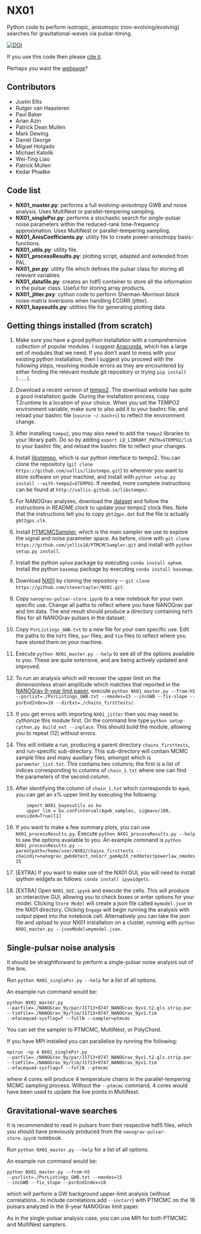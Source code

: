 NX01
====

Python code to perform isotropic, anisotropic (non-evolving/evolving)
searches for gravitational-waves via pulsar-timing.

[![DOI](https://zenodo.org/badge/20913/stevertaylor/NX01.svg)](https://zenodo.org/badge/latestdoi/20913/stevertaylor/NX01)

If you use this code then please [cite it](https://zenodo.org/badge/latestdoi/20913/stevertaylor/NX01). 

Perhaps you want the [webpage](http://stevertaylor.github.io/NX01/)?

## Contributors

* Justin Ellis
* Rutger van Haasteren
* Paul Baker
* Arian Azin
* Patrick Dean Mullen
* Mark Dewing
* Daniel George
* Miguel Holgado
* Michael Katolik
* Wei-Ting Liao
* Patrick Mullen
* Kedar Phadke

## Code list

* **NX01_master.py**: performs a full evolving-anisotropy GWB and
  noise analysis. Uses MultiNest or parallel-tempering sampling.
* **NX01_singlePsr.py**: performs a stochastic
  search for single-pulsar noise parameters within the reduced-rank
  time-frequency approximation. Uses MultiNest or parallel-tempering sampling.
* **NX01_AnisCoefficients.py**: utility file to create power-anisotropy
  basis-functions.
* **NX01_utils.py**: utility file.
* **NX01_processResults.py**: plotting script, adapted and extended from PAL.
* **NX01_psr.py**: utility file which defines the pulsar class for
storing all relevant variables.
* **NX01_datafile.py**: creates an hdf5 container to store all the
information in the pulsar class. Useful for storing array products.
* **NX01_jitter.pxy**: cython code to perform Sherman-Morrison
  block noise-matrix inversions when handling ECORR (jitter). 
* **NX01_bayesutils.py**: utilities file for generating plotting data.

## Getting things installed (from scratch)

1. Make sure you have a good python installation with a comprehensive
   collection of popular modules. I suggest
   [Anaconda](https://www.continuum.io/downloads), which has a large
   set of modules that we need. If you don't want to mess with your
   existing python installation, then I suggest you proceed with the
   following steps, resolving module errors as they are encountered by
   either finding the relevant module git repository or trying `pip
   install [...]`.
2. Download a recent version of
   [tempo2](https://bitbucket.org/psrsoft/tempo2). The download
   website has quite a good installation guide. During the
   installation process, copy T2runtime to a
   location of your choice. When you set the TEMPO2 environment
   variable, make sure to also add it to your bashrc file, and reload
   your bashrc file (`source ~/.bashrc`) to reflect the environment
   change.
3. After installing `tempo2`, you may also need to add the `tempo2`
   libraries to your library path. Do so by adding `export
   LD_LIBRARY_PATH=$TEMPO2/lib` to your bashrc file, and reload the
   bashrc file to reflect your changes.
4. Install [libstempo](https://github.com/vallis/libstempo), which is
   our python interface to tempo2. You can clone the repository (`git
   clone https://github.com/vallis/libstempo.git`) to wherever you
   want to store software on your machine, and install with `python
   setup.py install --with-tempo2=$TEMPO2`. If needed, more complete
   instructions can be found at `http://vallis.github.io/libstempo/`.
5. For NANOGrav analyses, download the
   [dataset](http://data.nanograv.org/) and follow the instructions in
   README.clock to update your tempo2 clock files. Note that the
   instructions tell you to copy `gbt2gps.dat` but the file is
   actually `gbt2gps.clk`.
6. Install [PTMCMCSampler](https://github.com/jellis18/PTMCMCSampler),
   which is the main sampler we use to
   explore the signal and noise parameter space. As before, clone with
   `git clone https://github.com/jellis18/PTMCMCSampler.git` and
   install with `python setup.py install`.
7. Install the python `ephem` package by executing `conda install
ephem`. Install the python `basemap` package by executing `conda
install basemap`.
8. Download [NX01](https://github.com/stevertaylor/NX01.git) by
   cloning the repository -- `git clone
   https://github.com/stevertaylor/NX01.git`.
9. Copy `nanograv-pulsar-store.ipynb` to a new notebook for your own
   specific use. Change all paths to reflect where you have NANOGrav
   par and tim data. The end result should produce a directory
   containing `hdf5` files for all NANOGrav pulsars in the dataset.
10. Copy `PsrListings_GWB.txt` to a new file for your own specific
    use. Edit the paths to the `hdf5` files, `par` files, and `tim`
    files to reflect where you have stored them on your machine.
11. Execute `python NX01_master.py --help` to see all of the options
    available to you. These are quite extensive, and are being
    actively updated and improved.
12. To run an analysis which will recover the upper limit on the
    dimensionless strain amplitude which matches that reported in the
    [NANOGrav 9-year limit paper](http://arxiv.org/abs/1508.03024),
    execute `python NX01_master.py --from-h5
    --psrlist=./PsrListings_GWB.txt --nmodes=15 --incGWB --fix-slope
    --psrEndIndex=18 --dirExt=./chains_firsttests/`.
13. If you get errors with importing `NX01_jitter` then you may need
    to cythonize this module first. On the command line type `python
    setup-cython.py build_ext --inplace`. This should build the
    module, allowing you to repeat (12) without errors.
14. This will initiate a run, producing a parent directory
    `chains_firsttests`, and run-specific sub-directory.  This
    sub-directory will contain MCMC sample files and many auxillary
    files, amongst which is `parameter_list.txt`. This contains two
    columns; the first is a list of indices corresponding to
    columns of `chain_1.txt` where one can find the parameters of the
    second column.
15. After identifying the column of `chain_1.txt` which corresponds to
    `Agwb`, you can get an x% upper limit by executing
    the following:
		    
			import NX01_bayesutils as bu
			upper_lim = bu.confinterval(Agwb_samples, sigma=x/100, onesided=True)[1]
16. If you want to make a few summary plots, you can use
`NX01_processResults.py`. Execute `python NX01_processResults.py
--help` to see the options available to you. An example command is
`python NX01_processResults.py
--parentpath=/home/user/NX01/chains_firsttests --chaindir=nanograv_gwbdetect_noCorr_gam4p33_reddetectpowerlaw_nmodes15`
17. [EXTRA] If you want to make use of the NX01 GUI, you will need to install ipython widgets as follows: `conda install ipywidgets`.
18. [EXTRA] Open `NX01_GUI.ipynb` and execute the cells. This will produce an
    interactive GUI, allowing you to check boxes or enter options for
    your model. Clicking `Store Model` will create a json file called
    `mymodel.json` in the NX01 directory. Clicking `Engage` will begin
    running the analysis with output piped into the notebook
    cell. Alternatively you can take the json file and upload to your
    NX01 installation on a cluster, running with `python
    NX01_master.py --jsonModel=mymodel.json`.


## Single-pulsar noise analysis

It should be straightforward to perform a single-pulsar noise analysis
out of the box. 

Run `python NX01_singlePsr.py --help` for a list of all options.

An example run command would be:
```
python NX01_master.py
--parfile=./NANOGrav_9y/par/J1713+0747_NANOGrav_9yv1.t2.gls.strip.par
--timfile=./NANOGrav_9y/tim/J1713+0747_NANOGrav_9yv1.tim
--efacequad-sysflag=f --fullN --sampler=ptmcmc
```

You can set the sampler to PTMCMC, MultiNest, or PolyChord.

If you have MPI installed you can parallelise by running the
following:
```
mpirun -np 4 NX01_singlePsr.py
--parfile=./NANOGrav_9y/par/J1713+0747_NANOGrav_9yv1.t2.gls.strip.par
--timfile=./NANOGrav_9y/tim/J1713+0747_NANOGrav_9yv1.tim
--efacequad-sysflag=f --fullN --ptmcmc
```
where 4 cores will produce 4 temperature chains in the
parallel-tempering MCMC sampling process. Without the `--ptmcmc`
command, 4 cores would have been used to update the live points in MultiNest.


## Gravitational-wave searches

It is recommended to read in pulsars from their respective hdf5 files,
which you should have previously produced from the
`nanograv-pulsar-store.ipynb` notebook.

Run `python NX01_master.py --help` for a list of all options.

An example run command would be:
```
python NX01_master.py --from-h5
--psrlist=./PsrListings_GWB.txt --nmodes=15
--incGWB --fix_slope --psrEndIndex=18
```
which will perform a GW background upper-limit analysis (without
correlations...to include correlations add `--incCorr`) with PTMCMC on the 18 pulsars analyzed in the 9-year NANOGrav limit paper.

As in the single-pulsar analysis case, you can use MPI for both PTMCMC
and MultiNest samplers.
